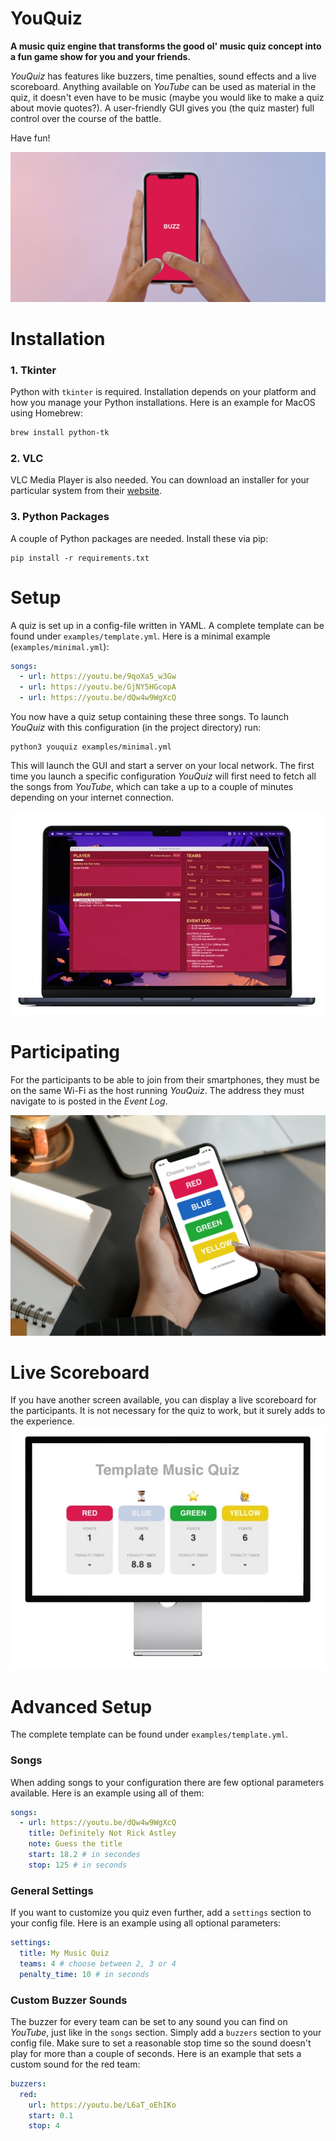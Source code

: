 # YouQuiz
**A music quiz engine that transforms the good ol' music quiz concept into a fun game show for you and your friends.**

*YouQuiz* has features like buzzers, time penalties, sound effects and a live scoreboard. Anything available on *YouTube* can be used as material in the quiz, it doesn't even have to be music (maybe you would like to make a quiz about movie quotes?). A user-friendly GUI gives you (the quiz master) full control over the course of the battle.

Have fun!

![](images/buzzer.jpg)

# Installation
### 1. Tkinter
Python with `tkinter` is required. Installation depends on your platform and how you manage your Python installations. Here is an example for MacOS using Homebrew:
```bash
brew install python-tk
```

### 2. VLC
VLC Media Player is also needed. You can download an installer for your particular system from their [website](https://www.videolan.org/vlc/).

### 3. Python Packages
A couple of Python packages are needed. Install these via pip:
```
pip install -r requirements.txt
```

# Setup
A quiz is set up in a config-file written in YAML. A complete template can be found under `examples/template.yml`. Here is a minimal example (`examples/minimal.yml`):

```yml
songs:
  - url: https://youtu.be/9qoXa5_w3Gw
  - url: https://youtu.be/GjNY5HGcopA
  - url: https://youtu.be/dQw4w9WgXcQ
```

You now have a quiz setup containing these three songs. To launch *YouQuiz* with this configuration (in the project directory) run:
```shell
python3 youquiz examples/minimal.yml
```

This will launch the GUI and start a server on your local network. The first time you launch a specific configuration *YouQuiz* will first need to fetch all the songs from *YouTube*, which can take a up to a couple of minutes depending on your internet connection.

![](images/gui.jpg)

# Participating
For the participants to be able to join from their smartphones, they must be on the same Wi-Fi as the host running *YouQuiz*. The address they must navigate to is posted in the *Event Log*.

![](images/user.jpg)


# Live Scoreboard
If you have another screen available, you can display a live scoreboard for the participants. It is not necessary for the quiz to work, but it surely adds to the experience.
![](images/live.jpg)


# Advanced Setup
The complete template can be found under `examples/template.yml`.

### Songs
When adding songs to your configuration there are few optional parameters available. Here is an example using all of them: 
```yml
songs:
  - url: https://youtu.be/dQw4w9WgXcQ
    title: Definitely Not Rick Astley
    note: Guess the title
    start: 18.2 # in secondes
    stop: 125 # in seconds
```

### General Settings
If you want to customize you quiz even further, add a `settings` section to your config file. Here is an example using all optional parameters:
```yml
settings:
  title: My Music Quiz
  teams: 4 # choose between 2, 3 or 4
  penalty_time: 10 # in seconds
```

### Custom Buzzer Sounds
The buzzer for every team can be set to any sound you can find on *YouTube*, just like in the `songs` section. Simply add a `buzzers` section to your config file. Make sure to set a reasonable stop time so the sound doesn't play for more than a couple of seconds. Here is an example that sets a custom sound for the red team:
```yml
buzzers:
  red:
    url: https://youtu.be/L6aT_oEhIKo
    start: 0.1
    stop: 4
```





